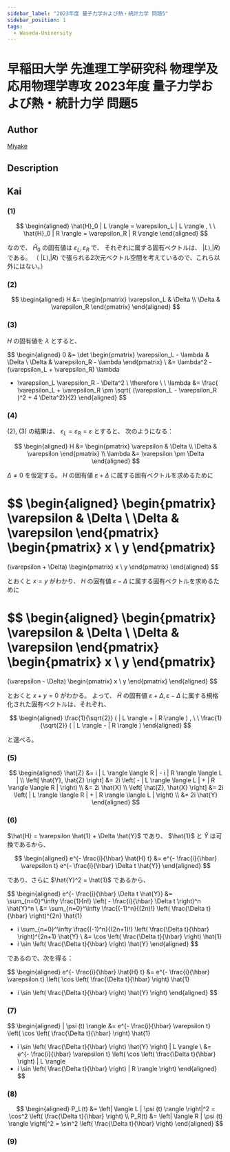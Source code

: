 ```yaml
---
sidebar_label: "2023年度 量子力学および熱・統計力学 問題5"
sidebar_position: 1
tags:
  - Waseda-University
---
```

# 早稲田大学 先進理工学研究科 物理学及応用物理学専攻 2023年度 量子力学および熱・統計力学 問題5

## **Author**
[Miyake](https://miyake.github.io/exams/index.html)

## **Description**

## **Kai**
### (1)

$$
\begin{aligned}
\hat{H}_0 | L \rangle = \varepsilon_L | L \rangle
, \ \ 
\hat{H}_0 | R \rangle = \varepsilon_R | R \rangle
\end{aligned}
$$

なので、 $\hat{H}_0$ の固有値は $\varepsilon_L, \varepsilon_R$ で、
それぞれに属する固有ベクトルは、 $| L \rangle, | R \rangle$ である。
（ $| L \rangle, | R \rangle$ で張られる2次元ベクトル空間を考えているので、これら以外にはない。）

### (2)

$$
\begin{aligned}
H &= \begin{pmatrix}
\varepsilon_L & \Delta \\ \Delta & \varepsilon_R \end{pmatrix}
\end{aligned}
$$

### (3)
$H$ の固有値を $\lambda$ とすると、

$$
  \begin{aligned}
  0
  &= \det \begin{pmatrix}
  \varepsilon_L - \lambda & \Delta \\ \Delta & \varepsilon_R - \lambda
  \end{pmatrix}
  \\
  &= \lambda^2 - (\varepsilon_L + \varepsilon_R) \lambda
  + \varepsilon_L \varepsilon_R - \Delta^2
  \\
  \therefore \ \ 
  \lambda
  &= \frac{ \varepsilon_L + \varepsilon_R \pm
  \sqrt{ (\varepsilon_L - \varepsilon_R )^2 + 4 \Delta^2}}{2}
  \end{aligned}
$$

### (4)
(2), (3) の結果は、 $\varepsilon_L = \varepsilon_R = \varepsilon$ とすると、
次のようになる：

$$
\begin{aligned}
H
&=
\begin{pmatrix}
\varepsilon & \Delta \\ \Delta & \varepsilon
\end{pmatrix}
\\
\lambda &= \varepsilon \pm \Delta
\end{aligned}
$$

$\Delta \ne 0$ を仮定する。
$H$ の固有値 $\varepsilon + \Delta$ に属する固有ベクトルを求めるために

$$
\begin{aligned}
\begin{pmatrix}
\varepsilon & \Delta \\ \Delta & \varepsilon
\end{pmatrix}
\begin{pmatrix} x \\ y \end{pmatrix}
=
(\varepsilon + \Delta)
\begin{pmatrix} x \\ y \end{pmatrix}
\end{aligned}
$$

とおくと $x=y$ がわかり、
$H$ の固有値 $\varepsilon - \Delta$ に属する固有ベクトルを求めるために

$$
\begin{aligned}
\begin{pmatrix}
\varepsilon & \Delta \\ \Delta & \varepsilon
\end{pmatrix}
\begin{pmatrix} x \\ y \end{pmatrix}
=
(\varepsilon - \Delta)
\begin{pmatrix} x \\ y \end{pmatrix}
\end{aligned}
$$

とおくと $x+y=0$ がわかる。
よって、 $\hat{H}$ の固有値 $\varepsilon + \Delta, \varepsilon - \Delta$
に属する規格化された固有ベクトルは、それぞれ、

$$
\begin{aligned}
\frac{1}{\sqrt{2}} ( | L \rangle + | R \rangle )
, \ \ 
\frac{1}{\sqrt{2}} ( | L \rangle - | R \rangle )
\end{aligned}
$$

と選べる。

### (5)

$$
\begin{aligned}
\hat{Z} &= i | L \rangle \langle R | - i | R \rangle \langle L |
\\
\left[ \hat{Y}, \hat{Z} \right]
&= 2i \left( - | L \rangle \langle L | + | R \rangle \langle R | \right)
\\
&= 2i \hat{X}
\\
\left[ \hat{Z}, \hat{X} \right]
&= 2i \left( | L \rangle \langle R | + | R \rangle \langle L | \right)
\\
&= 2i \hat{Y}
\end{aligned}
$$

### (6)
$\hat{H} = \varepsilon \hat{1} + \Delta \hat{Y}$
であり、 $\hat{1}$ と $\hat{Y}$ は可換であるから、

$$
\begin{aligned}
e^{- \frac{i}{\hbar} \hat{H} t}
&= e^{- \frac{i}{\hbar} \varepsilon t}
e^{- \frac{i}{\hbar} \Delta t \hat{Y}}
\end{aligned}
$$

であり、さらに $\hat{Y}^2 = \hat{1}$ であるから、

$$
\begin{aligned}
e^{- \frac{i}{\hbar} \Delta t \hat{Y}}
&= \sum_{n=0}^\infty \frac{1}{n!}
\left( - \frac{i}{\hbar} \Delta t \right)^n \hat{Y}^n
\\
&= \sum_{n=0}^\infty \frac{(-1)^n}{(2n)!}
\left( \frac{\Delta t}{\hbar} \right)^{2n} \hat{1}
- i \sum_{n=0}^\infty \frac{(-1)^n}{(2n+1)!}
\left( \frac{\Delta t}{\hbar} \right)^{2n+1} \hat{Y}
\\
&= \cos \left( \frac{\Delta t}{\hbar} \right) \hat{1}
- i \sin \left( \frac{\Delta t}{\hbar} \right) \hat{Y}
\end{aligned}
$$

であるので、次を得る：

$$
\begin{aligned}
e^{- \frac{i}{\hbar} \hat{H} t}
&= e^{- \frac{i}{\hbar} \varepsilon t} \left(
\cos \left( \frac{\Delta t}{\hbar} \right) \hat{1}
- i \sin \left( \frac{\Delta t}{\hbar} \right) \hat{Y}
\right)
\end{aligned}
$$

### (7)

$$
\begin{aligned}
| \psi (t) \rangle
&= e^{- \frac{i}{\hbar} \varepsilon t} \left(
\cos \left( \frac{\Delta t}{\hbar} \right) \hat{1}
- i \sin \left( \frac{\Delta t}{\hbar} \right) \hat{Y}
\right) | L \rangle
\\
&= e^{- \frac{i}{\hbar} \varepsilon t} \left(
\cos \left( \frac{\Delta t}{\hbar} \right) | L \rangle
- i \sin \left( \frac{\Delta t}{\hbar} \right) | R \rangle
\right)
\end{aligned}
$$

### (8)

$$
\begin{aligned}
P_L(t)
&= \left| \langle L | \psi (t) \rangle \right|^2
= \cos^2 \left( \frac{\Delta t}{\hbar} \right)
\\
P_R(t)
&= \left| \langle R | \psi (t) \rangle \right|^2
= \sin^2 \left( \frac{\Delta t}{\hbar} \right)
\end{aligned}
$$

### (9)
